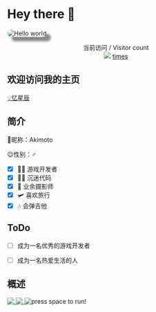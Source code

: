 # Hey there :wave:
<div>
  <img align="center" style="border-radius: 25px; box-shadow: 10px 10px 5px #888888;" src="https://cdn.jsdelivr.net/gh/BillScott1024/BillScott1024/assets/cover-05.webp" alt="Hello world">
</div>

<p align="center"> 
  当前访问 / Visitor count<br>
  <img src="https://profile-counter.glitch.me/BillScott1024/count.svg" /><label align="center"> <u>times</u></label>
</p>

## 欢迎访问我的主页


[💡忆星辰](https://extingstudio.com)


<!--
**wr20060926/wr20060926** is a ✨ _special_ ✨ repository because its `README.md` (this file) appears on your GitHub profile.

Here are some ideas to get you started:

- 🔭 I’m currently working on ...
- 🌱 I’m currently learning ...
- 👯 I’m looking to collaborate on ...
- 🤔 I’m looking for help with ...
- 💬 Ask me about ...
- 📫 How to reach me: ...
- 😄 Pronouns: ...
- ⚡ Fun fact: ...
-->
## 简介
🎈昵称：Akimoto

😉性别：♂

- [x] 👨‍💻 游戏开发者
- [x] 👨‍💻 沉迷代码
- [x] 📸 业余摄影师
- [x] 🛩 喜欢旅行
- [x] 🎶 会弹吉他

## ToDo
- [ ] 成为一名优秀的游戏开发者
- [ ] 成为一名热爱生活的人


## 概述

<a href="https://github.com/BillScott1024">
  <img align="top" src="https://github-readme-stats.extingstudio.vercel.app/api/?username=BillScott1024&count_private=true&show_icons=true&theme=vue-dark" />
</a>
<a href="https://github.com/BillScott1024">
  <img align="top" src="https://github-readme-stats.extingstudio.vercel.app/api/top-langs/?username=BillScott1024&theme=vue-dark" />
</a>

<img src="https://cdn.jsdelivr.net/gh/BillScott1024/BillScott1024/assets/dino.gif" alt="press space to run!">

